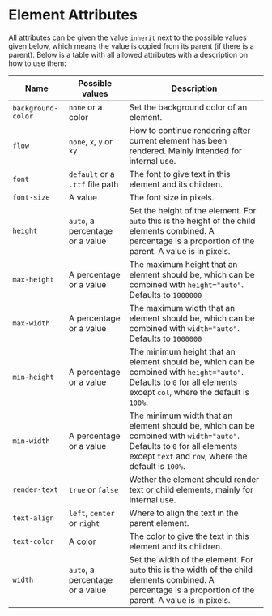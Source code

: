 
# Element Attributes

All attributes can be given the value `inherit` next to the possible values given below, which means the value is copied from its parent (if there is a parent). Below is a table with all allowed attributes with a description on how to use them:

| Name | Possible values | Description |
| --- | --- | --- |
| `background-color` | `none` or a color | Set the background color of an element. |
| `flow` | `none`, `x`, `y` or `xy` | How to continue rendering after current element has been rendered. Mainly intended for internal use. |
| `font` | `default` or a `.ttf` file path | The font to give text in this element and its children. |
| `font-size` | A value | The font size in pixels. |
| `height` | `auto`, a percentage or a value | Set the height of the element. For `auto` this is the height of the child elements combined. A percentage is a proportion of the parent. A value is in pixels. |
| `max-height` | A percentage or a value | The maximum height that an element should be, which can be combined with `height="auto"`. Defaults to `1000000` |
| `max-width` | A percentage or a value | The maximum width that an element should be, which can be combined with `width="auto"`. Defaults to `1000000` |
| `min-height` | A percentage or a value | The minimum height that an element should be, which can be combined with `height="auto"`. Defaults to `0` for all elements except `col`, where the default is `100%`. |
| `min-width` | A percentage or a value | The minimum width that an element should be, which can be combined with `width="auto"`. Defaults to `0` for all elements except `text` and `row`, where the default is `100%`. |
| `render-text` | `true` or `false` | Wether the element should render text or child elements, mainly for internal use. |
| `text-align` | `left`, `center` or `right` | Where to align the text in the parent element. |
| `text-color` | A color | The color to give the text in this element and its children. |
| `width` | `auto`, a percentage or a value | Set the width of the element. For `auto` this is the width of the child elements combined. A percentage is a proportion of the parent. A value is in pixels. |